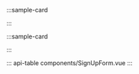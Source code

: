 :::sample-card
<div class="m-4">
  <sign-up-form />
</div>
:::

:::sample-card
<div class="m-4">
  <sign-up-form horizontal default-groups="group[9][1],group[9][131072]" />
</div>
:::

::: api-table components/SignUpForm.vue :::